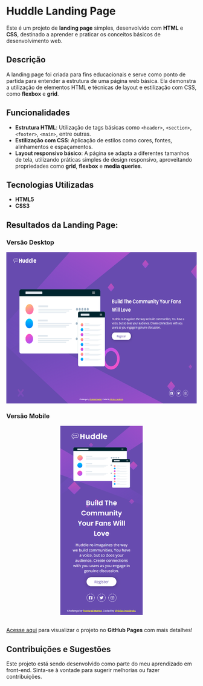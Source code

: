 # Huddle Landing Page

Este é um projeto de **landing page** simples, desenvolvido com **HTML** e **CSS**, destinado a aprender e praticar os conceitos básicos de desenvolvimento web.

## Descrição

A landing page foi criada para fins educacionais e serve como ponto de partida para entender a estrutura de uma página web básica. Ela demonstra a utilização de elementos HTML e técnicas de layout e estilização com CSS, como **flexbox** e **grid**.

## Funcionalidades

- **Estrutura HTML**: Utilização de tags básicas como `<header>`, `<section>`, `<footer>`, `<main>`, entre outras.
- **Estilização com CSS**: Aplicação de estilos como cores, fontes, alinhamentos e espaçamentos.
- **Layout responsivo básico**: A página se adapta a diferentes tamanhos de tela, utilizando práticas simples de design responsivo, aproveitando propriedades como **grid**, **flexbox** e **media queries**.

## Tecnologias Utilizadas

- **HTML5**
- **CSS3**

## Resultados da Landing Page:

### Versão Desktop

<img src="./resultado-final-imagens-exemplos/Macbook-Air-1559x975.png" height="400px" style="display: block; margin: auto;">

### Versão Mobile

<img src="./resultado-final-imagens-exemplos/iPhone-14-Pro-Max-430x986.png" height="500px" style="display: block; margin: auto;">
<br>
<p><a href="https://inocenciooo.github.io/huddle-landing-page/" target="_blanck">Acesse aqui</a> para visualizar o projeto no <strong>GitHub Pages</strong> com mais detalhes!</p>



## Contribuições e Sugestões

Este projeto está sendo desenvolvido como parte do meu aprendizado em front-end. Sinta-se à vontade para sugerir melhorias ou fazer contribuições.
